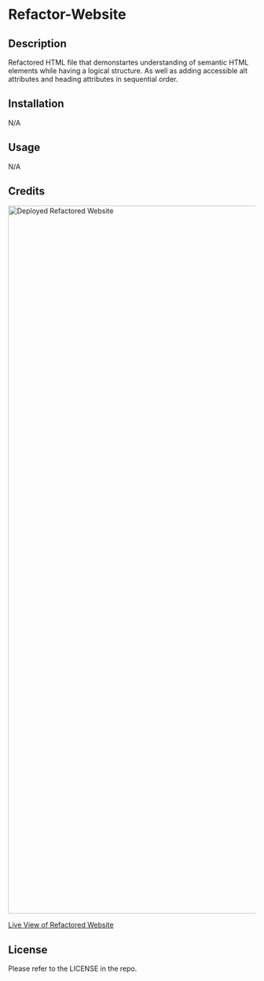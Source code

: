# Refactor-Website

## Description

Refactored HTML file that demonstartes understanding of semantic HTML elements while having a logical structure. As well as adding accessible alt attributes and heading attributes in sequential order. 


## Installation

N/A

## Usage

N/A

## Credits

<img width="1440" alt="Deployed Refactored Website" src="https://user-images.githubusercontent.com/43153891/198422327-81c8f3b2-3bba-4500-9dfb-edc1efd8b22d.png">


[Live View of Refactored Website](https://cebrero11.github.io/Refactor-Website/)

## License

Please refer to the LICENSE in the repo.
